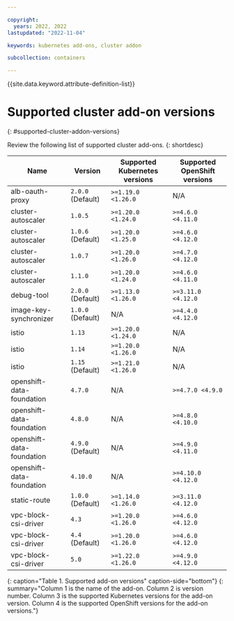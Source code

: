 ```yaml
---

copyright: 
  years: 2022, 2022
lastupdated: "2022-11-04"

keywords: kubernetes add-ons, cluster addon

subcollection: containers

---
```


{{site.data.keyword.attribute-definition-list}}

# Supported cluster add-on versions
{: #supported-cluster-addon-versions}

Review the following list of supported cluster add-ons.
{: shortdesc}

| Name | Version | Supported Kubernetes versions | Supported OpenShift versions |
| --- | --- | --- | --- |
| alb-oauth-proxy | `2.0.0` (Default) | `>=1.19.0 <1.26.0` |  N/A  |
| cluster-autoscaler | `1.0.5`  | `>=1.20.0 <1.24.0` | `>=4.6.0 <4.11.0` |
| cluster-autoscaler | `1.0.6` (Default) | `>=1.20.0 <1.25.0` | `>=4.6.0 <4.12.0` |
| cluster-autoscaler | `1.0.7`  | `>=1.20.0 <1.26.0` | `>=4.7.0 <4.12.0` |
| cluster-autoscaler | `1.1.0`  | `>=1.20.0 <1.24.0` | `>=4.6.0 <4.11.0` |
| debug-tool | `2.0.0` (Default) | `>=1.13.0 <1.26.0` | `>=3.11.0 <4.12.0` |
| image-key-synchronizer | `1.0.0` (Default) |  N/A  | `>=4.4.0 <4.12.0` |
| istio | `1.13`  | `>=1.20.0 <1.24.0` |  N/A  |
| istio | `1.14`  | `>=1.20.0 <1.26.0` |  N/A  |
| istio | `1.15` (Default) | `>=1.21.0 <1.26.0` |  N/A  |
| openshift-data-foundation | `4.7.0`  |  N/A  | `>=4.7.0 <4.9.0` |
| openshift-data-foundation | `4.8.0`  |  N/A  | `>=4.8.0 <4.10.0` |
| openshift-data-foundation | `4.9.0` (Default) |  N/A  | `>=4.9.0 <4.11.0` |
| openshift-data-foundation | `4.10.0`  |  N/A  | `>=4.10.0 <4.12.0` |
| static-route | `1.0.0` (Default) | `>=1.14.0 <1.26.0` | `>=3.11.0 <4.12.0` |
| vpc-block-csi-driver | `4.3`  | `>=1.20.0 <1.26.0` | `>=4.6.0 <4.12.0` |
| vpc-block-csi-driver | `4.4` (Default) | `>=1.20.0 <1.26.0` | `>=4.6.0 <4.12.0` |
| vpc-block-csi-driver | `5.0`  | `>=1.22.0 <1.26.0` | `>=4.9.0 <4.12.0` |
{: caption="Table 1. Supported add-on versions" caption-side="bottom"}
{: summary="Column 1 is the name of the add-on. Column 2 is version number. Column 3 is the supported Kubernetes versions for the add-on version. Column 4 is the supported OpenShift versions for the add-on versions."}


